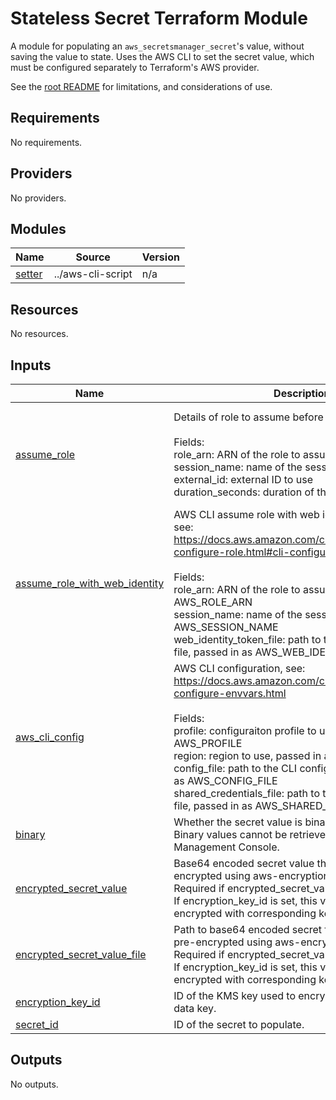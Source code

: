 # Stateless Secret Terraform Module

A module for populating an `aws_secretsmanager_secret`'s value, without saving the value to state. 
Uses the AWS CLI to set the secret value, which must be configured separately to Terraform's AWS provider.

See the [root README](../../README.md) for limitations, and considerations of use.

<!-- BEGIN_TF_DOCS -->
## Requirements

No requirements.

## Providers

No providers.

## Modules

| Name | Source | Version |
|------|--------|---------|
| <a name="module_setter"></a> [setter](#module\_setter) | ../aws-cli-script | n/a |

## Resources

No resources.

## Inputs

| Name | Description | Type | Default | Required |
|------|-------------|------|---------|:--------:|
| <a name="input_assume_role"></a> [assume\_role](#input\_assume\_role) | Details of role to assume before running script. <br><br>Fields:<br>  role\_arn: ARN of the role to assume<br>  session\_name: name of the session<br>  external\_id: external ID to use<br>  duration\_seconds: duration of the session | <pre>object({<br>    role_arn         = string<br>    session_name     = optional(string, "terraform-aws-cli-script")<br>    external_id      = optional(string, null)<br>    duration_seconds = optional(number, null)<br>  })</pre> | `null` | no |
| <a name="input_assume_role_with_web_identity"></a> [assume\_role\_with\_web\_identity](#input\_assume\_role\_with\_web\_identity) | AWS CLI assume role with web identity configuration, see:<br>https://docs.aws.amazon.com/cli/latest/userguide/cli-configure-role.html#cli-configure-role-oidc<br><br>Fields:<br>  role\_arn: ARN of the role to assume, passed in as AWS\_ROLE\_ARN<br>  session\_name: name of the session, passed in as AWS\_SESSION\_NAME<br>  web\_identity\_token\_file: path to the web identity token file, passed in as AWS\_WEB\_IDENTITY\_TOKEN\_FILE | <pre>object({<br>    role_arn                = string<br>    session_name            = optional(string, "terraform-aws-cli-script")<br>    web_identity_token_file = string<br>  })</pre> | `null` | no |
| <a name="input_aws_cli_config"></a> [aws\_cli\_config](#input\_aws\_cli\_config) | AWS CLI configuration, see:<br>https://docs.aws.amazon.com/cli/latest/userguide/cli-configure-envvars.html<br><br>Fields:<br>  profile: configuraiton profile to use, passed in as AWS\_PROFILE<br>  region: region to use, passed in as AWS\_REGION<br>  config\_file: path to the CLI configuration file, passed in as AWS\_CONFIG\_FILE<br>  shared\_credentials\_file: path to the shared credentials file, passed in as AWS\_SHARED\_CREDENTIALS\_FILE | <pre>object({<br>    profile                 = optional(string, null)<br>    region                  = optional(string, null)<br>    config_file             = optional(string, null)<br>    shared_credentials_file = optional(string, null)<br>  })</pre> | `null` | no |
| <a name="input_binary"></a> [binary](#input\_binary) | Whether the secret value is binary data.<br>Binary values cannot be retrieved via the AWS Management Console. | `bool` | `false` | no |
| <a name="input_encrypted_secret_value"></a> [encrypted\_secret\_value](#input\_encrypted\_secret\_value) | Base64 encoded secret value that has been pre-encrypted using aws-encryption-cli.<br>Required if encrypted\_secret\_value\_file is not set.<br>If encryption\_key\_id is set, this value must be encrypted with corresponding key. | `string` | `null` | no |
| <a name="input_encrypted_secret_value_file"></a> [encrypted\_secret\_value\_file](#input\_encrypted\_secret\_value\_file) | Path to base64 encoded secret file that has been pre-encrypted using aws-encryption-cli.<br>Required if encrypted\_secret\_value is not set.<br>If encryption\_key\_id is set, this value must be encrypted with corresponding key. | `string` | `null` | no |
| <a name="input_encryption_key_id"></a> [encryption\_key\_id](#input\_encryption\_key\_id) | ID of the KMS key used to encrypt the secret value or data key. | `string` | `null` | no |
| <a name="input_secret_id"></a> [secret\_id](#input\_secret\_id) | ID of the secret to populate. | `string` | n/a | yes |

## Outputs

No outputs.
<!-- END_TF_DOCS -->